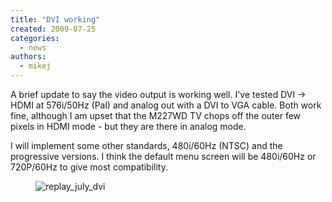 ```yaml
---
title: "DVI working"
created: 2009-07-25
categories: 
  - news
authors: 
  - mikej
---
```


A brief update to say the video output is working well. I've tested DVI -> HDMI at 576i/50Hz (Pal) and analog out with a DVI to VGA cable. Both work fine, although I am upset that the M227WD TV chops off the outer few pixels in HDMI mode - but they are there in analog mode.

I will implement some other standards, 480i/60Hz (NTSC) and the progressive versions. I think the default menu screen will be 480i/60Hz or 720P/60Hz to give most compatibility.

<figure>

![replay_july_dvi](@assets/images/replay_july_dvi.jpg)

</figure>
